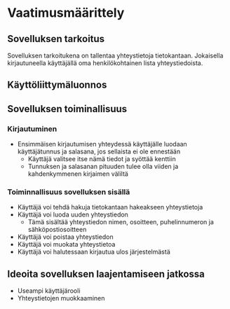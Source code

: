 # Vaatimusmäärittely
## Sovelluksen tarkoitus
Sovelluksen tarkoitukena on tallentaa yhteystietoja tietokantaan. Jokaisella kirjautuneella käyttäjällä oma henkilökohtainen lista yhteystiedoista.
## Käyttöliittymäluonnos

## Sovelluksen toiminallisuus
### Kirjautuminen
- Ensimmäisen kirjautumisen yhteydessä käyttäjälle luodaan käyttäjätunnus ja salasana, jos sellaista ei ole ennestään
  - Käyttäjä valitsee itse nämä tiedot ja syöttää kenttiin
  - Tunnuksen ja salasanan pituuden tulee olla viiden ja kahdenkymmenen kirjaimen väliltä
### Toiminnallisuus sovelluksen sisällä
- Käyttäjä voi tehdä hakuja tietokantaan hakeakseen yhteystietoja
- Käyttäjä voi luoda uuden yhteystiedon
  - Tämä sisältää yhteystiedon nimen, osoitteen, puhelinnumeron ja sähköpostiosoitteen
- Käyttäjä voi poistaa yhteystiedon
- Käyttäjä voi muokata yhteystietoa
- Käyttäjä voi halutessaan kirjautua ulos järjestelmästä
## Ideoita sovelluksen laajentamiseen jatkossa
- Useampi käyttäjärooli
- Yhteystietojen muokkaaminen
